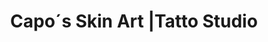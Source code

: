 ---
title: "Capo´s Skin Art |Tatto Studio"
url: /henderson/capo-s-skin-art-tatto-studio/
shop: tattoo
---